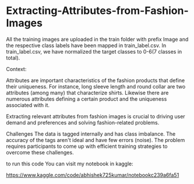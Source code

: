 # Extracting-Attributes-from-Fashion-Images
All the training images are uploaded in the train folder with prefix Image and the respective class labels have been mapped in train_label.csv. In train_label.csv, we have normalized the target classes to 0-6(7 classes in total).

Context:

Attributes are important characteristics of the fashion products that define their uniqueness. For instance, long sleeve length and round collar are two attributes (among many) that characterize shirts. Likewise there are numerous attributes defining a certain product and the uniqueness associated with it.

Extracting relevant attributes from fashion images is crucial to driving user demand and preferences and solving fashion-related problems.

Challenges
The data is tagged internally and has class imbalance. The accuracy of the tags aren't ideal and have few errors (noise). The problem requires participants to come up with efficient training strategies to overcome these challenges.


to run this code You can visit my notebook in kaggle:

https://www.kaggle.com/code/abhishek725kumar/notebookc239a6fa51

